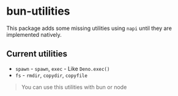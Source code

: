 # bun-utilities

This package adds some missing utilities using `napi` until they are implemented natively.

## Current utilities

* `spawn` - `spawn`, `exec` - Like `Deno.exec()`
* `fs` - `rmdir`, `copydir`, `copyfile`

> You can use this utilities with bun or node
